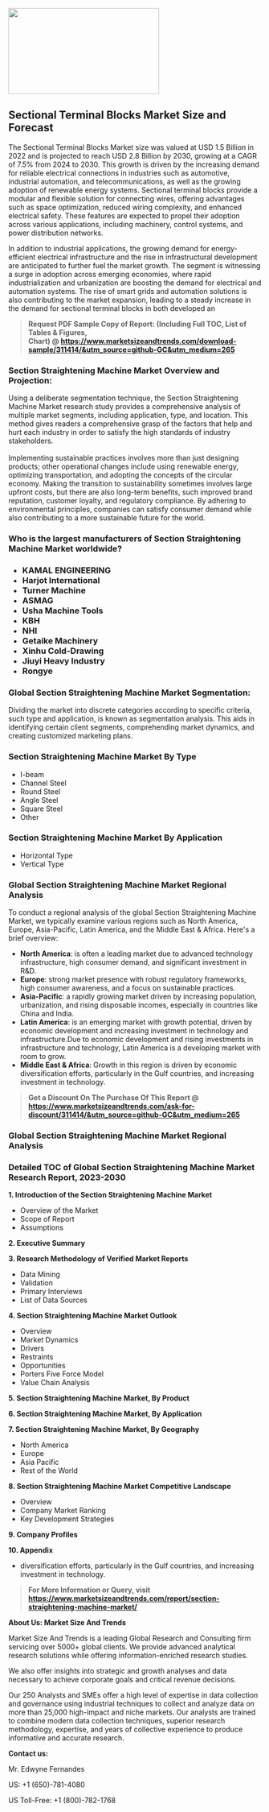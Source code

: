 <p><img class="alignnone size-medium wp-image-20088" src="https://ffe5etoiles.com/wp-content/uploads/2024/12/MST1-300x171.png" alt="" width="300" height="171" /></p><h2>Sectional Terminal Blocks Market Size and Forecast</h2><p>The Sectional Terminal Blocks Market size was valued at USD 1.5 Billion in 2022 and is projected to reach USD 2.8 Billion by 2030, growing at a CAGR of 7.5% from 2024 to 2030. This growth is driven by the increasing demand for reliable electrical connections in industries such as automotive, industrial automation, and telecommunications, as well as the growing adoption of renewable energy systems. Sectional terminal blocks provide a modular and flexible solution for connecting wires, offering advantages such as space optimization, reduced wiring complexity, and enhanced electrical safety. These features are expected to propel their adoption across various applications, including machinery, control systems, and power distribution networks.</p><p>In addition to industrial applications, the growing demand for energy-efficient electrical infrastructure and the rise in infrastructural development are anticipated to further fuel the market growth. The segment is witnessing a surge in adoption across emerging economies, where rapid industrialization and urbanization are boosting the demand for electrical and automation systems. The rise of smart grids and automation solutions is also contributing to the market expansion, leading to a steady increase in the demand for sectional terminal blocks in both developed an</p><blockquote id="" class=""><strong>Request PDF Sample Copy of Report: (Including Full TOC, List of Tables &amp; Figures, Chart)&nbsp;@&nbsp;<strong><a href="https://www.marketsizeandtrends.com/download-sample/311414/&utm_source=github-GC&utm_medium=265" target="_blank">https://www.marketsizeandtrends.com/download-sample/311414/&utm_source=github-GC&utm_medium=265</a></strong></strong></blockquote><h3 id="" class="">Section Straightening Machine Market&nbsp;Overview and Projection:</h3><p id="" class="">Using a deliberate segmentation technique, the Section Straightening Machine Market research study provides a comprehensive analysis of multiple market segments, including application, type, and location. This method gives readers a comprehensive grasp of the factors that help and hurt each industry in order to satisfy the high standards of industry stakeholders. <br /> <br />Implementing sustainable practices involves more than just designing products; other operational changes include using renewable energy, optimizing transportation, and adopting the concepts of the circular economy. Making the transition to sustainability sometimes involves large upfront costs, but there are also long-term benefits, such improved brand reputation, customer loyalty, and regulatory compliance. By adhering to environmental principles, companies can satisfy consumer demand while also contributing to a more sustainable future for the world.</p><h3 id="" class="">Who is the largest manufacturers of&nbsp;Section Straightening Machine Market worldwide?</h3><h3 class=""><p><ul><li>KAMAL ENGINEERING </li><li> Harjot International </li><li> Turner Machine </li><li> ASMAG </li><li> Usha Machine Tools </li><li> KBH </li><li> NHI </li><li> Getaike Machinery </li><li> Xinhu Cold-Drawing </li><li> Jiuyi Heavy Industry </li><li> Rongye</li></ul></p></h3><h3 id="" class="">Global&nbsp;Section Straightening Machine Market Segmentation:</h3><p id="" class="">Dividing the market into discrete categories according to specific criteria, such type and application, is known as segmentation analysis. This aids in identifying certain client segments, comprehending market dynamics, and creating customized marketing plans.</p><h3 id="" class="">Section Straightening Machine Market&nbsp;By Type</h3><p><p><ul><li>I-beam</li><li> Channel Steel</li><li> Round Steel</li><li> Angle Steel</li><li> Square Steel</li><li> Other</p></li></ul></p></p><h3 id="" class="">Section Straightening Machine Market&nbsp;By Application</h3><p class=""><p><ul><li>Horizontal Type</li><li> Vertical Type</li></ul></p></p><h3 id="" class="">Global Section Straightening Machine Market Regional Analysis</h3><p id="" class="">To conduct a regional analysis of the global Section Straightening Machine Market, we typically examine various regions such as North America, Europe, Asia-Pacific, Latin America, and the Middle East &amp; Africa. Here's a brief overview:</p><ul><li><strong>North America</strong>: is often a leading market due to advanced technology infrastructure, high consumer demand, and significant investment in R&amp;D.</li><li><strong>Europe</strong>: strong market presence with robust regulatory frameworks, high consumer awareness, and a focus on sustainable practices.</li><li><strong>Asia-Pacific</strong>: a rapidly growing market driven by increasing population, urbanization, and rising disposable incomes, especially in countries like China and India.</li><li><strong>Latin America</strong>: is an emerging market with growth potential, driven by economic development and increasing investment in technology and infrastructure.Due to economic development and rising investments in infrastructure and technology, Latin America is a developing market with room to grow.</li><li><strong>Middle East &amp; Africa</strong>: Growth in this region is driven by economic diversification efforts, particularly in the Gulf countries, and increasing investment in technology.</li></ul><blockquote id="" class=""><strong>Get a Discount On The Purchase Of This Report @ <strong><a href="https://www.marketsizeandtrends.com/ask-for-discount/311414/&utm_source=github-GC&utm_medium=265" target="_blank">https://www.marketsizeandtrends.com/ask-for-discount/311414/&utm_source=github-GC&utm_medium=265</a></strong></strong></blockquote><h3 id="" class="">Global Section Straightening Machine Market Regional Analysis</h3><h3 id="" class="">Detailed TOC of Global Section Straightening Machine Market Research Report, 2023-2030</h3><p id="" class=""><strong>1. Introduction of the Section Straightening Machine Market</strong></p><ul><li>Overview of the Market</li><li>Scope of Report</li><li>Assumptions</li></ul><p id="" class=""><strong>2. Executive Summary</strong></p><p id="" class=""><strong>3. Research Methodology of Verified Market Reports</strong></p><ul><li>Data Mining</li><li>Validation</li><li>Primary Interviews</li><li>List of Data Sources</li></ul><p id="" class=""><strong>4. Section Straightening Machine Market Outlook</strong></p><ul><li>Overview</li><li>Market Dynamics</li><li>Drivers</li><li>Restraints</li><li>Opportunities</li><li>Porters Five Force Model</li><li>Value Chain Analysis</li></ul><p id="" class=""><strong>5. Section Straightening Machine Market, By Product</strong></p><p id="" class=""><strong>6. Section Straightening Machine Market, By Application</strong></p><p id="" class=""><strong>7. Section Straightening Machine Market, By Geography</strong></p><ul><li>North America</li><li>Europe</li><li>Asia Pacific</li><li>Rest of the World</li></ul><p id="" class=""><strong>8. Section Straightening Machine Market Competitive Landscape</strong></p><ul><li>Overview</li><li>Company Market Ranking</li><li>Key Development Strategies</li></ul><p id="" class=""><strong>9. Company Profiles</strong></p><p id="" class=""><strong>10. Appendix</strong></p><ul><li>diversification efforts, particularly in the Gulf countries, and increasing investment in technology.</li></ul><blockquote id="" class=""><strong>For More Information or Query, visit <strong><strong><a href="https://www.marketsizeandtrends.com/report/section-straightening-machine-market/" target="_blank">https://www.marketsizeandtrends.com/report/section-straightening-machine-market/</a></strong></strong></strong></blockquote><p id="" class=""><strong>About Us: Market Size And Trends</strong></p><p id="" class="">Market Size And Trends is a leading Global Research and Consulting firm servicing over 5000+ global clients. We provide advanced analytical research solutions while offering information-enriched research studies.</p><p id="" class="">We also offer insights into strategic and growth analyses and data necessary to achieve corporate goals and critical revenue decisions.</p><p id="" class="">Our 250 Analysts and SMEs offer a high level of expertise in data collection and governance using industrial techniques to collect and analyze data on more than 25,000 high-impact and niche markets. Our analysts are trained to combine modern data collection techniques, superior research methodology, expertise, and years of collective experience to produce informative and accurate research.</p><p id="" class=""><strong>Contact us:</strong></p><p id="" class="">Mr. Edwyne Fernandes</p><p id="" class="">US: +1 (650)-781-4080</p><p id="" class="">US Toll-Free: +1 (800)-782-1768</p>
